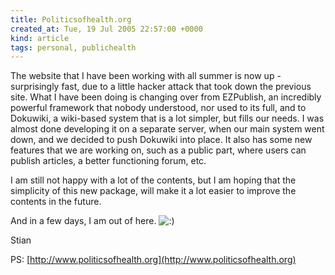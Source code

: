```yaml
---
title: Politicsofhealth.org
created_at: Tue, 19 Jul 2005 22:57:00 +0000
kind: article
tags: personal, publichealth
---
```


The website that I have been working with all summer is now up -
surprisingly fast, due to a little hacker attack that took down the
previous site. What I have been doing is changing over from EZPublish,
an incredibly powerful framework that nobody understood, nor used to its
full, and to Dokuwiki, a wiki-based system that is a lot simpler, but
fills our needs. I was almost done developing it on a separate server,
when our main system went down, and we decided to push Dokuwiki into
place. It also has some new features that we are working on, such as a
public part, where users can publish articles, a better functioning
forum, etc.

I am still not happy with a lot of the contents, but I am hoping that
the simplicity of this new package, will make it a lot easier to improve
the contents in the future.

And in a few days, I am out of here.
![:)](http://reganmian.net/blog/wp-includes/images/smilies/icon_smile.gif)

Stian

PS: [http://www.politicsofhealth.org](http://www.politicsofhealth.org)
